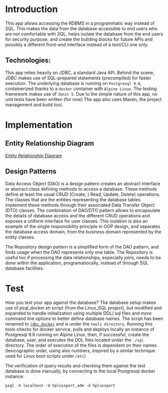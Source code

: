 # Introduction
This app allows accessing the RDBMS in a programmatic way instead of SQL.
This makes the data from the database accessible to end users who are not comfortable with SQL,
helps isolate the database from the end users for security purpose,
and create the building blocks for future APIs and possibly a different front-end interface instead
of a text/CLI one only.

## Technologies:
This app relies heavily on JDBC, a standard Java API.
Behind the scene, JDBC makes use of SQL-prepared statements (precompiled) for faster execution.
The underlying database is running on `Postgresql 9.6`,
containerized thanks to a `docker` container with `Alpine Linux`.
The testing framework makes use of `JUnit 5`.
Due to the simple nature of this app, no unit tests have been written (for now)
The app also uses Maven, the project management and build tool.

# Implementation
## Entity Relationship Diagram

[Entity Relationship Diagram](resources/diagrams/hplussports.png)

## Design Patterns

Data Access Object (DAO) is a design pattern creates an abstract interface or abstract class 
defining methods to access a database. These methods define at least the usual CRUD (Create, )
Read, Update, Delete) operations. The classes that are the entities representing the database
tables implement these methods through their associated Data Transfer Object (DTO) classes.
The combination of DAO/DTO pattern allows to encapsulate the details of database access and the
different CRUD operations and exposes a uniform interface for user classes.
This isolation is also an example of the single responsibility principle in OOP design, and
separates the database access domain, from the business domain represented by the entity classes.

The Repository design pattern is a simplified form of the DAO pattern, and finds usage when the DAO
represents only one table. The Repository is useful too if processing the data relationships,
especially joins, needs to be done within the application, programatiocally, instead of through SQL
database facilities.

# Test
How you test your app against the database?
The database setup makes use of psql_docker.sh script (from the Linux_SQL project),
but modified and expanded
to handle initialization using multiple DDL/.sql files and more command line options
to better define database names.
The script has been renamed to [`jdbc_docker`](tools/jdbc_docker.sh)
and is under the `tools directory`.
Running this tools checks for docker service,
pulls and deploys locally an instance of Postgresql 9.6 running on Alpine Linux,
then, if successful,
create the database, user, and executes the DDL files located under the `./sql` directory.
The order of execution of the files is dependent on their names (lexicographic order,
using also numbers, inspired by a similar technique used for Linux boot scripts under `/etc`)

The verification of query results and checking them against the test database is done manually,
by connecting to the local Postgresql docker instance:

`psql -h localhost -U hplussport_adm -d hplussport`



